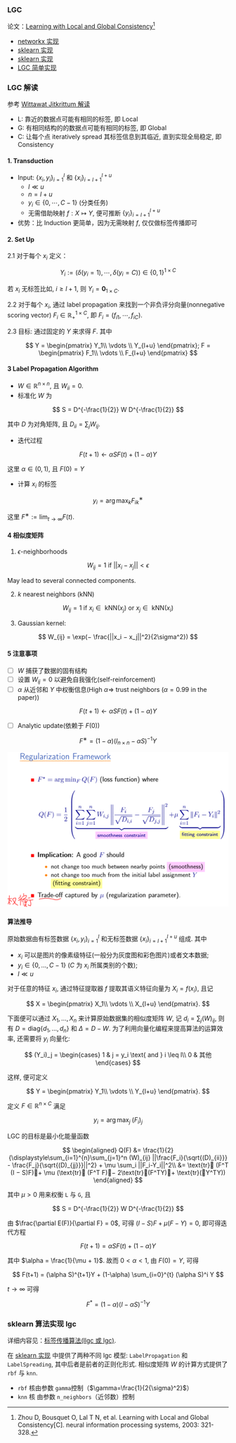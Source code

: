 ### LGC

论文：[Learning with Local and Global Consistency](../papers/LGC.pdf)[^1]

[^1]: Zhou D, Bousquet O, Lal T N, et al. Learning with Local and Global Consistency[C]. neural information processing systems, 2003: 321-328.

- [networkx 实现](https://networkx.github.io/documentation/stable/reference/algorithms/generated/networkx.algorithms.node_classification.lgc.local_and_global_consistency.html)
- [sklearn 实现](http://sklearn.apachecn.org/#/docs/15)
- [sklearn 实现](https://scikit-learn.org/stable/modules/label_propagation.html)
- [LGC 简单实现](lgc.ipynb)

### LGC 解读

参考 [Wittawat Jitkrittum 解读](https://pdfs.semanticscholar.org/1a55/01b537d94178c723ee475a59e3345e9e89c8.pdf)

- L: 靠近的数据点可能有相同的标签, 即 Local
- G: 有相同结构的的数据点可能有相同的标签, 即 Global
- C: 让每个点 iteratively spread 其标签信息到其临近, 直到实现全局稳定, 即 Consistency

#### 1. Transduction

- Input: $\{x_i,y_i\}_{i=1}^{l}$ 和 $\{x_i\}_{i=l+1}^{l+u}$
    - $l \ll u$
    - $n = l + u$
    - $y_i \in \{0,\cdots, C-1\}$ (分类任务)
    - 无需借助映射 $f: X \mapsto Y$, 便可推断 $\{y_i\}_{i=l+1}^{l+u}$
- 优势：比  Induction 更简单，因为无需映射 $f$, 仅仅做标签传播即可

#### 2. Set Up

2.1 对于每个 $x_i$ 定义：

$$
Y_i := (\delta (y_i = 1),\cdots,\delta(y_i = C)) \in \{0,1\}^{1 \times C}
$$

若 $x_i$ 无标签比如, $i \geq  l + 1$, 则 $Y_i = \mathbf{0}_{1 \times C}$.

2.2 对于每个 $x_i$, 通过 label propagation 来找到一个非负评分向量(nonnegative scoring vector) $F_i \in \mathbb{R}_{+}^{1 \times C}$, 即 $F_i = (f_{i1},\cdots,f_{iC})$.

2.3 目标: 通过固定的 $Y$ 来求得 $F$. 其中

$$
Y = \begin{pmatrix}
Y_1\\ \vdots \\ Y_{l+u}
\end{pmatrix};
F = \begin{pmatrix}
F_1\\ \vdots \\ F_{l+u}
\end{pmatrix}
$$

#### 3 Label Propagation Algorithm

- $W \in \mathbb{R}^{n \times n}$, 且 $W_{ii} = 0$.
- 标准化 $W$ 为

$$
S = D^{-\frac{1}{2}} W D^{-\frac{1}{2}}
$$

其中 $D$ 为对角矩阵, 且 $D_{ii} = \sum_{j}W_{ij}$.

- 迭代过程

$$
F(t + 1) \leftarrow \alpha SF(t) + (1 − \alpha)Y
$$

这里 $\alpha \in (0,1)$, 且 $F(0) = Y$

- 计算 $x_i$ 的标签

$$
y_i = \arg\max_k
F^∗_{ik}
$$

这里 $F^∗ := \displaystyle\lim_{t \to \infty} F(t)$.

#### 4 相似度矩阵

1. $\epsilon$-neighborhoods

$$
W_{ij} = 1 \text{ if } ||x_i − x_j|| < \epsilon
$$

May lead to several connected components.

2. $k$ nearest neighbors (kNN)

$$
W_{ij} = 1 \text{ if } x_i \in \text{ kNN}(x_j) \text{ or } x_j \in \text{ kNN}(x_i)
$$

3. Gaussian kernel:

$$
W_{ij} = \exp(− \frac{||x_i − x_j||^2}{2\sigma^2})
$$

#### 5 注意事项

- [ ] $W$ 捕获了数据的固有结构
- [ ] 设置 $W_{ij} = 0$ 以避免自我强化(self-reinforcement)
- [ ] $\alpha$ 从近邻和 $Y$ 中权衡信息(High $\alpha \Rightarrow$ trust neighbors ($\alpha = 0.99$ in the paper))

$$
F(t + 1) \leftarrow \alpha SF(t) + (1 − \alpha)Y
$$

- [ ] Analytic update(依赖于 $F(0)$)

$$
F^∗ = (1 − \alpha)(I_{n\times n} − \alpha S)^{−1} Y
$$

![lgc](images/lgc.PNG)

#### 算法推导

原始数据由有标签数据 $\{x_i,y_i\}_{i=1}^{l}$ 和无标签数据 $\{x_i\}_{i=l+1}^{l+u}$ 组成. 其中

- $x_i$ 可以是图片的像素级特征(一般分为灰度图和彩色图片)或者文本数据;
- $y_i \in \{0, \ldots, C-1\}$ ($C$ 为 $x_i$ 所属类别的个数);
- $l \ll u$

对于任意的特征 $x_i$, 通过特征提取器 $f$ 提取其语义特征向量为 $X_i = f(x_i)$, 且记

$$
X = \begin{pmatrix}
X_1\\ \vdots \\ X_{l+u}
\end{pmatrix}.
$$

下面便可以通过 $X_1,\ldots, X_n$ 来计算原始数据集的相似度矩阵 $W$, 记 $d_i = \sum_j (W)_{ij}$, 则有 $D = \text{diag}\{d_1, \ldots, d_n\}$ 和 $\Delta = D-W$. 为了利用向量化编程来提高算法的运算效率, 还需要将 $y_i$ 向量化:

$$
(Y_i)_j = \begin{cases}
1 & j = y_i \text{ and } i \leq l\\
0 & 其他
\end{cases}
$$

这样, 便可定义

$$
Y = \begin{pmatrix}
Y_1\\ \vdots \\ Y_{l+u}
\end{pmatrix}.
$$

定义 $F \in \mathbb{R}^{n\times C}$ 满足

$$
y_i = \arg\max_j \; (F_i)_j
$$

LGC 的目标是最小化能量函数

$$
\begin{aligned}
Q(F) &= \frac{1}{2} {\displaystyle\sum_{i=1}^{n}\sum_{j=1}^n (W)_{ij} ||\frac{F_i}{\sqrt{(D)_{ii}}} - \frac{F_j}{\sqrt{(D)_{jj}}}||^2} + \mu \sum_i ||F_i-Y_i||^2\\
&= \text{tr} (F^T (I − S)F)+ \mu (\text{tr} (F^T F)− 2\text{tr}(F^TY)+ \text{tr}(Y^TY))
\end{aligned}
$$

其中 $\mu >0$ 用来权衡 `L` 与 `G`, 且

$$
S = D^{-\frac{1}{2}} W D^{-\frac{1}{2}}
$$

由 $\frac{\partial E(F)}{\partial F} = 0$, 可得 $(I − S)F + \mu (F − Y ) = 0$, 即可得迭代方程

$$
F(t+1)= \alpha SF(t) + (1-\alpha) Y
$$

其中 $\alpha = \frac{1}{\mu + 1}$. 故而 $0<\alpha<1$, 由 $F(0)=Y$, 可得

$$
F(t+1) = (\alpha S)^{t+1}Y + (1-\alpha) \sum_{i=0}^{t} (\alpha S)^i Y
$$

$t\to \infty$ 可得

$$
F^* = (1-\alpha)(I-\alpha S)^{-1}Y
$$

### sklearn 算法实现 lgc

详细内容见：[标签传播算法(llgc 或 lgc)](https://www.cnblogs.com/q735613050/p/10402835.html).

在 [sklearn 实现](https://scikit-learn.org/stable/modules/label_propagation.html) 中提供了两种不同 lgc 模型: `LabelPropagation` 和 `LabelSpreading`, 其中后者是前者的正则化形式. 相似度矩阵 $W$ 的计算方式提供了 `rbf` 与 `knn`.

- `rbf` 核由参数 `gamma`控制（$\gamma=\frac{1}{2{\sigma}^2}$）
- `knn` 核 由参数 `n_neighbors`（近邻数）控制
